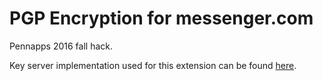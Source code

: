 # PGP Encryption for messenger.com
Pennapps 2016 fall hack.

Key server implementation used for this extension can be found [here](https://github.com/gmosley/encrypt-messenger-server).
